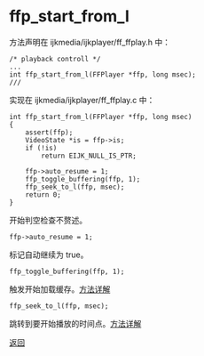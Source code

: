 # ffp\_start\_from\_l

方法声明在 ijkmedia/ijkplayer/ff_ffplay.h 中：

```
/* playback controll */
...
int ffp_start_from_l(FFPlayer *ffp, long msec);
///
```

实现在 ijkmedia/ijkplayer/ff_ffplay.c 中：

```
int ffp_start_from_l(FFPlayer *ffp, long msec)
{
    assert(ffp);
    VideoState *is = ffp->is;
    if (!is)
        return EIJK_NULL_IS_PTR;

    ffp->auto_resume = 1;
    ffp_toggle_buffering(ffp, 1);
    ffp_seek_to_l(ffp, msec);
    return 0;
}
```

开始判空检查不赘述。

```
ffp->auto_resume = 1;
```

标记自动继续为 true。

```
ffp_toggle_buffering(ffp, 1);
```

触发开始加载缓存。[方法详解](ffp_toggle_buffering.md)

```
ffp_seek_to_l(ffp, msec);
```

跳转到要开始播放的时间点。[方法详解](ffp_seek_to_l.md)

[返回](ijkplayer_main.md)